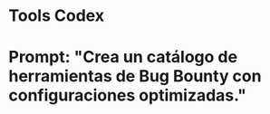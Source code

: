 # Tools Codex
# Prompt: "Crea un catálogo de herramientas de Bug Bounty con configuraciones optimizadas."
